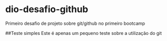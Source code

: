 # dio-desafio-github
Primeiro desafio de projeto sobre git/github no primeiro bootcamp

##Teste simples
Este é apenas um pequeno teste sobre a utilização do git
